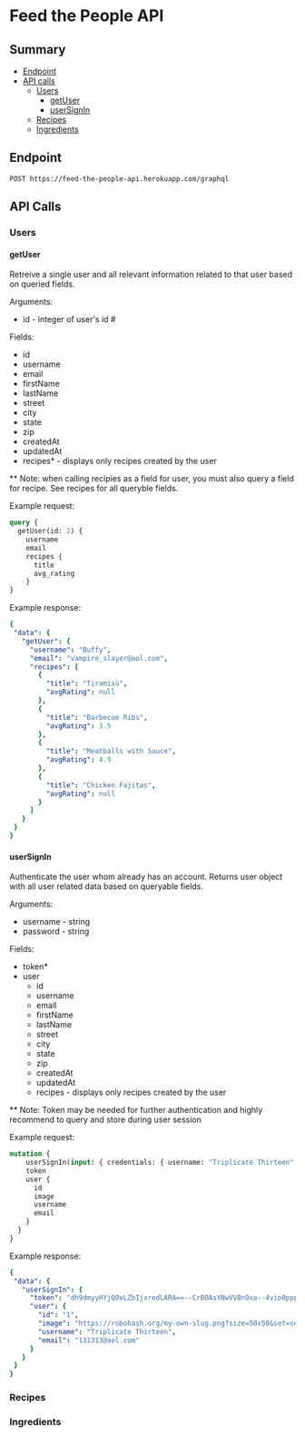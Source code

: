 # Feed the People API


## Summary
  - [Endpoint](#endpoint)
  - [API calls](#api-calls)
    - [Users](#users)
      - [getUser](#getuser)
      - [userSignIn](#usersignin)
    - [Recipes](#recipes)
    - [Ingredients](#ingredients)
    
    
## Endpoint

```POST https://feed-the-people-api.herokuapp.com/graphql```

## API Calls
### Users
#### getUser
Retreive a single user and all relevant information related to that user based on queried fields.

Arguments:
- id - integer of user's id #

Fields:
- id
- username
- email
- firstName
- lastName
- street
- city
- state
- zip
- createdAt
- updatedAt
- recipes* - displays only recipes created by the user

** Note: when calling recipies as a field for user, you must also query a field for recipe. See recipes for all queryble fields.

    
Example request:
```graphql
query {
  getUser(id: 2) {
    username
    email
    recipes {
      title
      avg_rating
    }
}
 ```
 
 Example response:
 ```yaml
 {
  "data": {
    "getUser": {
      "username": "Buffy",
      "email": "vampire_slayer@aol.com",
      "recipes": [
        {
          "title": "Tiramisù",
          "avgRating": null
        },
        {
          "title": "Barbecue Ribs",
          "avgRating": 3.5
        },
        {
          "title": "Meatballs with Sauce",
          "avgRating": 4.9
        },
        {
          "title": "Chicken Fajitas",
          "avgRating": null
        }
      ]
    }
  }
}
 ```
 
 #### userSignIn
 
Authenticate the user whom already has an account. Returns user object with all user related data based on queryable fields.

Arguments:
- username - string
- password - string

Fields:
- token*
- user
  - id
  - username
  - email
  - firstName
  - lastName
  - street
  - city
  - state
  - zip
  - createdAt
  - updatedAt
  - recipes - displays only recipes created by the user

** Note: Token may be needed for further authentication and highly recommend to query and store during user session

    
Example request:
```graphql
mutation {
	userSignIn(input: { credentials: { username: "Triplicate Thirteen" password: "1234" }}) {
    token
    user {
      id
      image
      username
      email
    }
  }
}
 ```
 
 Example response:
 ```yaml
{
  "data": {
    "userSignIn": {
      "token": "dh9dmyyHYjQ0vLZbIjxredLARA==--CrBOAsYNwVV8n0xa--4vio0pppt+curOPLIXaZaA==",
      "user": {
        "id": "1",
        "image": "https://robohash.org/my-own-slug.png?size=50x50&set=set1",
        "username": "Triplicate Thirteen",
        "email": "131313@aol.com"
      }
    }
  }
}
 ```
  ### Recipes
  ### Ingredients
